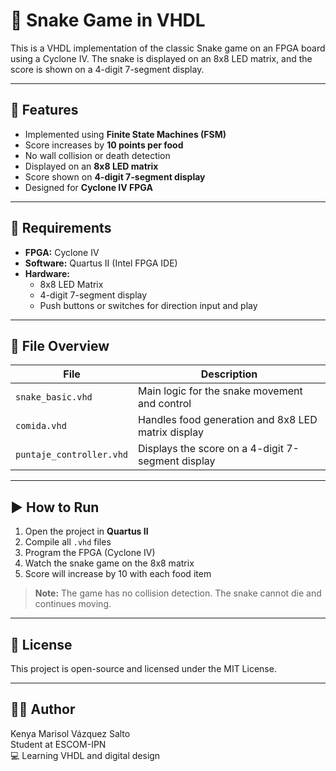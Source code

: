 # 🐍 Snake Game in VHDL

This is a VHDL implementation of the classic Snake game on an FPGA board using a Cyclone IV. The snake is displayed on an 8x8 LED matrix, and the score is shown on a 4-digit 7-segment display.

---

## 🧠 Features

- Implemented using **Finite State Machines (FSM)**
- Score increases by **10 points per food**
- No wall collision or death detection
- Displayed on an **8x8 LED matrix**
- Score shown on **4-digit 7-segment display**
- Designed for **Cyclone IV FPGA**

---

## 🔧 Requirements

- **FPGA:** Cyclone IV
- **Software:** Quartus II (Intel FPGA IDE)
- **Hardware:**
  - 8x8 LED Matrix
  - 4-digit 7-segment display
  - Push buttons or switches for direction input and play 

---

## 📁 File Overview

| File                    | Description                                  |
|-------------------------|----------------------------------------------|
| `snake_basic.vhd`       | Main logic for the snake movement and control |
| `comida.vhd`            | Handles food generation and 8x8 LED matrix display |
| `puntaje_controller.vhd`| Displays the score on a 4-digit 7-segment display |

---

## ▶️ How to Run

1. Open the project in **Quartus II**
2. Compile all `.vhd` files
3. Program the FPGA (Cyclone IV)
4. Watch the snake game on the 8x8 matrix
5. Score will increase by 10 with each food item

> **Note:** The game has no collision detection. The snake cannot die and continues moving.

---

## 📄 License

This project is open-source and licensed under the MIT License.

---

## 🧑‍💻 Author

Kenya Marisol Vázquez Salto  
Student at ESCOM-IPN  
💻 Learning VHDL and digital design
